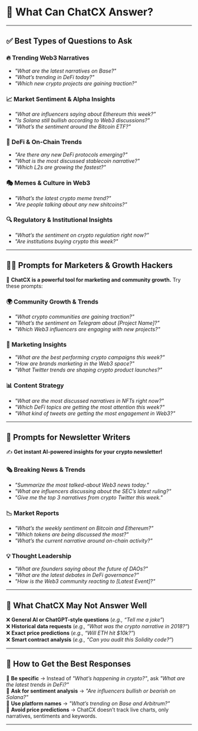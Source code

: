 # 📖 What Can ChatCX Answer?

---

## **✅ Best Types of Questions to Ask**

### 🔥 **Trending Web3 Narratives**

- _"What are the latest narratives on Base?"_
- _"What’s trending in DeFi today?"_
- _"Which new crypto projects are gaining traction?"_

### 📈 **Market Sentiment & Alpha Insights**

- _"What are influencers saying about Ethereum this week?"_
- _"Is Solana still bullish according to Web3 discussions?"_
- _"What’s the sentiment around the Bitcoin ETF?"_

### 🏦 **DeFi & On-Chain Trends**

- _"Are there any new DeFi protocols emerging?"_
- _"What is the most discussed stablecoin narrative?"_
- _"Which L2s are growing the fastest?"_

### 🎭 **Memes & Culture in Web3**

- _"What’s the latest crypto meme trend?"_
- _"Are people talking about any new shitcoins?"_

### 🔍 **Regulatory & Institutional Insights**

- _"What’s the sentiment on crypto regulation right now?"_
- _"Are institutions buying crypto this week?"_

---

## **🧑‍💻 Prompts for Marketers & Growth Hackers**

🚀 **ChatCX is a powerful tool for marketing and community growth.** Try these prompts:

### **🌍 Community Growth & Trends**

- _"What crypto communities are gaining traction?"_
- _"What’s the sentiment on Telegram about [Project Name]?"_
- _"Which Web3 influencers are engaging with new projects?"_

### **📣 Marketing Insights**

- _"What are the best performing crypto campaigns this week?"_
- _"How are brands marketing in the Web3 space?"_
- _"What Twitter trends are shaping crypto product launches?"_

### **📊 Content Strategy**

- _"What are the most discussed narratives in NFTs right now?"_
- _"Which DeFi topics are getting the most attention this week?"_
- _"What kind of tweets are getting the most engagement in Web3?"_

---

## **📰 Prompts for Newsletter Writers**

✍️ **Get instant AI-powered insights for your crypto newsletter!**

### **🗞 Breaking News & Trends**

- _"Summarize the most talked-about Web3 news today."_
- _"What are influencers discussing about the SEC’s latest ruling?"_
- _"Give me the top 3 narratives from crypto Twitter this week."_

### **📉 Market Reports**

- _"What’s the weekly sentiment on Bitcoin and Ethereum?"_
- _"Which tokens are being discussed the most?"_
- _"What’s the current narrative around on-chain activity?"_

### **💡 Thought Leadership**

- _"What are founders saying about the future of DAOs?"_
- _"What are the latest debates in DeFi governance?"_
- _"How is the Web3 community reacting to [Latest Event]?"_

---

## 🚫 **What ChatCX May Not Answer Well**

❌ **General AI or ChatGPT-style questions** (_e.g., “Tell me a joke”_)  
❌ **Historical data requests** (_e.g., “What was the crypto narrative in 2018?”_)  
❌ **Exact price predictions** (_e.g., “Will ETH hit $10k?”_)  
❌ **Smart contract analysis** (_e.g., “Can you audit this Solidity code?”_)

---

## **📢 How to Get the Best Responses**

🔹 **Be specific** → Instead of _"What’s happening in crypto?"_, ask _"What are the latest trends in DeFi?"_  
🔹 **Ask for sentiment analysis** → _"Are influencers bullish or bearish on Solana?"_  
🔹 **Use platform names** → _"What’s trending on Base and Arbitrum?"_  
🔹 **Avoid price predictions** → ChatCX doesn’t track live charts, only narratives, sentiments and keywords.

---
